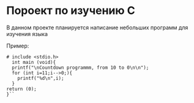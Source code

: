 # Пороект по изучению C
В данном проекте планируется написание небольших программ для изучения языка

Пример:

    # include <stdio.h>
      int main (void){
      printf("\nCountdown programmm, from 10 to 0\n\n");
      for (int i=11;i-->0;){
        printf("%d\n",i);
      }
    return (0);
    }``
